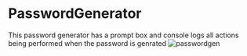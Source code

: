# PasswordGenerator 

This password generator has a prompt box and console logs all actions being performed when the password is genrated
![passwordgen](https://github.com/Isaiahw01/PasswordGen/assets/134809091/9d4bee4b-6053-4991-a18e-e6c1fd9734df)
